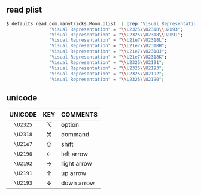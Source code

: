 
## read plist
```bash
$ defaults read com.manytricks.Moom.plist  | grep 'Visual Representation'
                "Visual Representation" = "\\U2325\\U2318\\U2193";
                "Visual Representation" = "\\U2325\\U2318\\U2191";
                "Visual Representation" = "\\U21e7\\U2318L";
                "Visual Representation" = "\\U21e7\\U2318H";
                "Visual Representation" = "\\U21e7\\U2318J";
                "Visual Representation" = "\\U21e7\\U2318K";
                "Visual Representation" = "\\U2325\\U2191";
                "Visual Representation" = "\\U2325\\U2193";
                "Visual Representation" = "\\U2325\\U2192";
                "Visual Representation" = "\\U2325\\U2190";
```

## unicode

|  UNICODE | KEY | COMMENTS    |
|:--------:|:---:|-------------|
| `\U2325` |  ⌥  | option      |
| `\U2318` |  ⌘  | command     |
| `\U21e7` |  ⇧  | shift       |
| `\U2190` |  ←  | left arrow  |
| `\U2192` |  →  | right arrow |
| `\U2191` |  ↑  | up arrow    |
| `\U2193` |  ↓  | down arrow  |
